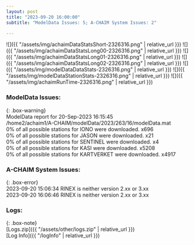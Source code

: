 ```yaml
---
layout: post
title: "2023-09-20 16:00:00"
subtitle: "ModelData Issues: 5; A-CHAIM System Issues: 2"

---
```


![]({{ "/assets/img/achaimDataStatsShort-2326316.png" | relative_url }})
![]({{ "/assets/img/achaimDataStatsLong00-2326316.png" | relative_url }})
![]({{ "/assets/img/achaimDataStatsLong01-2326316.png" | relative_url }})
![]({{ "/assets/img/achaimDataStatsLong02-2326316.png" | relative_url }})
![]({{ "/assets/img/modelDataDataStats-2326316.png" | relative_url }})
![]({{ "/assets/img/modelDataStationStats-2326316.png" | relative_url }})
![]({{ "/assets/img/achaimRunTime-2326316.png" | relative_url }})


### ModelData Issues:  
  
{: .box-warning}  
 ModelData report for 20-Sep-2023 16:15:45   
 /home2/achaim1/A-CHAIM/modelData/2023/263/16/modelData.mat   
 0% of all possible stations for IONO were downloaded. x696   
 0% of all possible stations for JASON were downloaded. x21   
 0% of all possible stations for SENTINEL were downloaded. x4   
 0% of all possible stations for KASI were downloaded. x5208   
 0% of all possible stations for KARTVERKET were downloaded. x4917   
  
### A-CHAIM System Issues:  
  
{: .box-error}  
2023-09-20 15:06:34 RINEX is neither version 2.xx or 3.xx  
2023-09-20 16:06:46 RINEX is neither version 2.xx or 3.xx  

### Logs:  
  
{: .box-note}  
[Logs.zip]({{ "/assets/other/logs.zip" | relative_url }})  
[Log Info]({{ "/logInfo" | relative_url }})  
